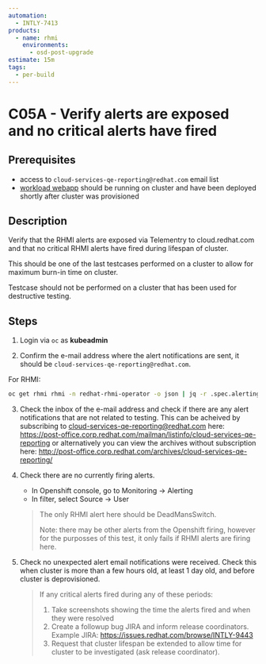 ```yaml
---
automation:
  - INTLY-7413
products:
  - name: rhmi
    environments:
      - osd-post-upgrade
estimate: 15m
tags:
  - per-build
---
```


# C05A - Verify alerts are exposed and no critical alerts have fired

## Prerequisites

- access to `cloud-services-qe-reporting@redhat.com` email list
- [workload webapp](https://github.com/integr8ly/workload-web-app) should be running on cluster and have been deployed shortly after cluster was provisioned

## Description

Verify that the RHMI alerts are exposed via Telementry to cloud.redhat.com and that no critical RHMI alerts have fired during lifespan of cluster.

This should be one of the last testcases performed on a cluster to allow for maximum burn-in time on cluster.

Testcase should not be performed on a cluster that has been used for destructive testing.

## Steps

1. Login via `oc` as **kubeadmin**

2. Confirm the e-mail address where the alert notifications are sent, it should be `cloud-services-qe-reporting@redhat.com`.

For RHMI:

```bash
oc get rhmi rhmi -n redhat-rhmi-operator -o json | jq -r .spec.alertingEmailAddress
```

3. Check the inbox of the e-mail address and check if there are any alert notifications that are not related to testing. This can be acheived by subscribing to cloud-services-qe-reporting@redhat.com here: https://post-office.corp.redhat.com/mailman/listinfo/cloud-services-qe-reporting or alternatively you can view the archives without subscription here: http://post-office.corp.redhat.com/archives/cloud-services-qe-reporting/

4. Check there are no currently firing alerts.

   - In Openshift console, go to Monitoring -> Alerting
   - In filter, select Source -> User

   > The only RHMI alert here should be DeadMansSwitch.
   >
   > Note: there may be other alerts from the Openshift firing, however for the purposses of this test, it only fails if RHMI alerts are firing here.

5. Check no unexpected alert email notifications were received. Check this when cluster is more than a few hours old, at least 1 day old, and before cluster is deprovisioned.
   > If any critical alerts fired during any of these periods:
   >
   > 1. Take screenshots showing the time the alerts fired and when they were resolved
   > 2. Create a followup bug JIRA and inform release coordinators. Example JIRA: https://issues.redhat.com/browse/INTLY-9443
   > 3. Request that cluster lifespan be extended to allow time for cluster to be investigated (ask release coordinator).
